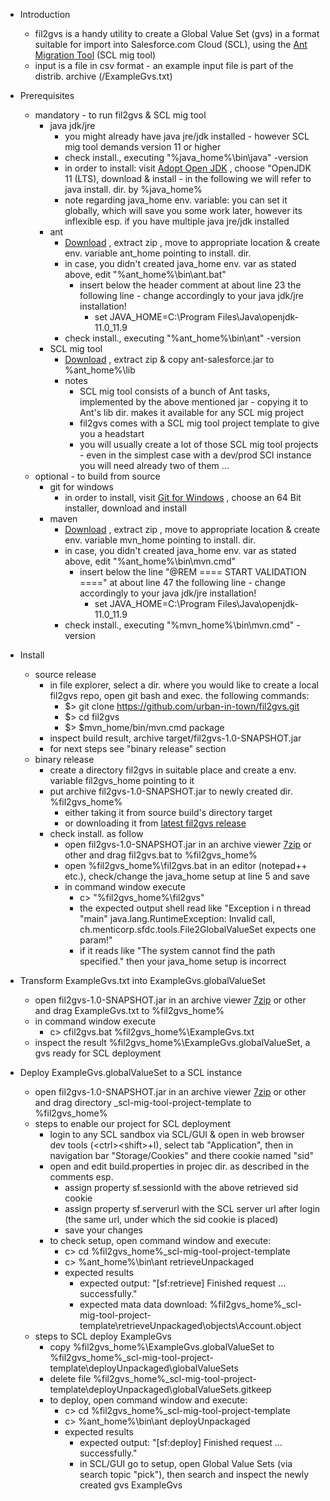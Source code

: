 * Introduction
  * fil2gvs is a handy utility to create a Global Value Set (gvs) in a format suitable for import into Salesforce.com Cloud (SCL), using the [Ant Migration Tool](https://developer.salesforce.com/docs/atlas.en-us.daas.meta/daas/meta_development.htm) (SCL mig tool)
  * input is a file in csv format - an example input file is part of the distrib. archive (/ExampleGvs.txt)

* Prerequisites
  * mandatory - to run fil2gvs & SCL mig tool
    * java jdk/jre
      * you might already have java jre/jdk installed - however SCL mig tool demands version 11 or higher
      * check install., executing "%java_home%\bin\java" -version
      * in order to install: visit [Adopt Open JDK](https://adoptopenjdk.net/) , choose "OpenJDK 11 (LTS), download & install - in the following we will refer to java install. dir. by %java_home%
      * note regarding java_home env. variable: you can set it globally, which will save you some work later, however its inflexible esp. if you have multiple java jre/jdk installed
    * ant
      * [Download](https://downloads.apache.org//ant/binaries/apache-ant-1.10.11-bin.zip) , extract zip , move to appropriate location & create env. variable ant_home pointing to install. dir.
      * in case, you didn't created java_home env. var as stated above, edit "%ant_home%\bin\ant.bat"
        * insert below the header comment at about line 23 the following line - change accordingly to your java jdk/jre installation!
          * set JAVA_HOME=C:\Program Files\Java\openjdk-11.0_11.9
      * check install., executing "%ant_home%\bin\ant" -version
    * SCL mig tool
      * [Download](https://gs0.salesforce.com/dwnld/SfdcAnt/salesforce_ant_52.0.zip) , extract zip & copy ant-salesforce.jar to %ant_home%\lib
      * notes
        * SCL mig tool consists of a bunch of Ant tasks, implemented by the above mentioned jar - copying it to Ant's lib dir. makes it available for any SCL mig project
        * fil2gvs comes with a SCL mig tool project template to give you a headstart
        * you will usually create a lot of those SCL mig tool projects - even in the simplest case with a dev/prod SCl instance you will need already two of them ...    
  * optional - to build from source
    * git for windows
      * in order to install, visit [Git for Windows](https://github.com/git-for-windows/git/releases/latest) , choose an 64 Bit installer, download and  install
    * maven
      * [Download](https://maven.apache.org/download.cgi) , extract zip , move to appropriate location & create env. variable mvn_home pointing to install. dir.
      * in case, you didn't created java_home env. var as stated above, edit "%ant_home%\bin\mvn.cmd"
        * insert below the line "@REM ==== START VALIDATION ====" at about line 47 the following line - change accordingly to your java jdk/jre installation!
          * set JAVA_HOME=C:\Program Files\Java\openjdk-11.0_11.9
      * check install., executing "%mvn_home%\bin\mvn.cmd" -version

* Install
  * source release
    * in file explorer, select a dir. where you would like to create a local fil2gvs repo, open git bash and exec. the following commands:
      * $> git clone https://github.com/urban-in-town/fil2gvs.git
      * $> cd fil2gvs
      * $> $mvn_home/bin/mvn.cmd package
    * inspect build result, archive target/fil2gvs-1.0-SNAPSHOT.jar
    * for next steps see "binary release" section
  * binary release
    * create a directory fil2gvs in suitable place and create a env. variable fil2gvs_home pointing to it
    * put archive fil2gvs-1.0-SNAPSHOT.jar to newly created dir. %fil2gvs_home%
      * either taking it from source build's directory target
      * or downloading it from [latest fil2gvs release](https://github.com/urban-in-town/fil2gvs/releases/latest)
    * check install. as follow
      * open fil2gvs-1.0-SNAPSHOT.jar in an archive viewer [7zip](https://www.7-zip.org/) or other and drag fil2gvs.bat to %fil2gvs_home%
      * open %fil2gvs_home%\fil2gvs.bat in an editor (notepad++ etc.), check/change the java_home setup at line 5 and save
      * in command window execute
        * c> "%fil2gvs_home%\fil2gvs"
        * the expected output shell read like "Exception i n thread "main" java.lang.RuntimeException: Invalid call, ch.menticorp.sfdc.tools.File2GlobalValueSet expects one <file> param!"
        * if it reads like "The system cannot find the path specified." then your java_home setup is incorrect 

* Transform ExampleGvs.txt into ExampleGvs.globalValueSet 
  * open fil2gvs-1.0-SNAPSHOT.jar in an archive viewer [7zip](https://www.7-zip.org/) or other and drag ExampleGvs.txt to %fil2gvs_home%
  * in command window execute
    * c> cfil2gvs.bat %fil2gvs_home%\ExampleGvs.txt
  * inspect the result %fil2gvs_home%\ExampleGvs.globalValueSet, a gvs ready for SCL deployment

* Deploy ExampleGvs.globalValueSet to a SCL instance
  * open fil2gvs-1.0-SNAPSHOT.jar in an archive viewer [7zip](https://www.7-zip.org/) or other and drag directory _scl-mig-tool-project-template to %fil2gvs_home%
  * steps to enable our project for SCL deployment
    * login to any SCL sandbox via SCL/GUI & open in web browser dev tools (&lt;ctrl&gt;&lt;shift&gt;+I), select tab "Application", then in navigation bar "Storage/Cookies" and there cookie named "sid"
    * open and edit build.properties in projec dir. as described in the comments esp.
      * assign property sf.sessionId with the above retrieved sid cookie
      * assign property sf.serverurl with the SCL server url after login (the same url, under which the sid cookie is placed)
      * save your changes
    * to check setup, open command window and execute:
      * c> cd %fil2gvs_home%\_scl-mig-tool-project-template
      * c> %ant_home%\bin\ant retrieveUnpackaged
      * expected results
        * expected output: "[sf:retrieve] Finished request ... successfully."
        * expected mata data download: %fil2gvs_home%\_scl-mig-tool-project-template\retrieveUnpackaged\objects\Account.object
  * steps to SCL deploy ExampleGvs
    * copy %fil2gvs_home%\ExampleGvs.globalValueSet to %fil2gvs_home%\_scl-mig-tool-project-template\deployUnpackaged\globalValueSets
    * delete file %fil2gvs_home%\_scl-mig-tool-project-template\deployUnpackaged\globalValueSets\.gitkeep
    * to deploy, open command window and execute:
      * c> cd %fil2gvs_home%\_scl-mig-tool-project-template
      * c> %ant_home%\bin\ant deployUnpackaged
      * expected results
        * expected output: "[sf:deploy] Finished request ... successfully."
        * in SCL/GUI go to setup, open Global Value Sets (via search topic "pick"), then search and inspect the newly created gvs ExampleGvs 

